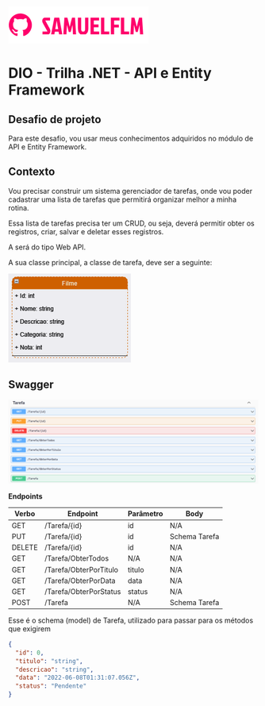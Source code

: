 <img src="Image/logo.png" alt="logo_samuelflm">


# DIO - Trilha .NET - API e Entity Framework

## **Desafio de projeto**
Para este desafio, vou usar meus conhecimentos adquiridos no módulo de API e Entity Framework.

## **Contexto**
Vou precisar construir um sistema gerenciador de tarefas, onde vou poder cadastrar uma lista de tarefas que permitirá organizar melhor a minha rotina.

Essa lista de tarefas precisa ter um CRUD, ou seja, deverá permitir obter os registros, criar, salvar e deletar esses registros.

A será do tipo Web API.

A sua classe principal, a classe de tarefa, deve ser a seguinte:

<img src="Image/obj_tarefa.png" alt="logo_samuelflm">


## **Swagger**

<img src="Image/swagger.png" alt="logo_samuelflm">


**Endpoints**


| Verbo  | Endpoint                | Parâmetro | Body          |
|--------|-------------------------|-----------|---------------|
| GET    | /Tarefa/{id}            | id        | N/A           |
| PUT    | /Tarefa/{id}            | id        | Schema Tarefa |
| DELETE | /Tarefa/{id}            | id        | N/A           |
| GET    | /Tarefa/ObterTodos      | N/A       | N/A           |
| GET    | /Tarefa/ObterPorTitulo  | titulo    | N/A           |
| GET    | /Tarefa/ObterPorData    | data      | N/A           |
| GET    | /Tarefa/ObterPorStatus  | status    | N/A           |
| POST   | /Tarefa                 | N/A       | Schema Tarefa |

Esse é o schema (model) de Tarefa, utilizado para passar para os métodos que exigirem

```json
{
  "id": 0,
  "titulo": "string",
  "descricao": "string",
  "data": "2022-06-08T01:31:07.056Z",
  "status": "Pendente"
}
```